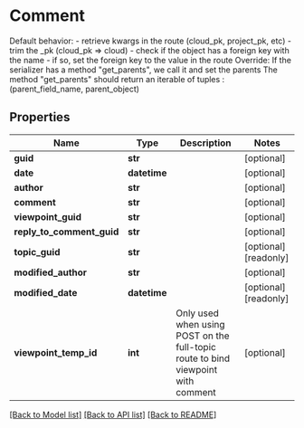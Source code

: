 # Comment

Default behavior: - retrieve kwargs in the route (cloud_pk, project_pk, etc) - trim the _pk (cloud_pk => cloud) - check if the object has a foreign key with the name - if so, set the foreign key to the value in the route Override: If the serializer has a method \"get_parents\", we call it and set the parents The method \"get_parents\" should return an iterable of tuples : (parent_field_name, parent_object)
## Properties
Name | Type | Description | Notes
------------ | ------------- | ------------- | -------------
**guid** | **str** |  | [optional] 
**date** | **datetime** |  | [optional] 
**author** | **str** |  | [optional] 
**comment** | **str** |  | [optional] 
**viewpoint_guid** | **str** |  | [optional] 
**reply_to_comment_guid** | **str** |  | [optional] 
**topic_guid** | **str** |  | [optional] [readonly] 
**modified_author** | **str** |  | [optional] 
**modified_date** | **datetime** |  | [optional] [readonly] 
**viewpoint_temp_id** | **int** | Only used when using POST on the full-topic route to bind viewpoint with comment | [optional] 

[[Back to Model list]](../README.md#documentation-for-models) [[Back to API list]](../README.md#documentation-for-api-endpoints) [[Back to README]](../README.md)


